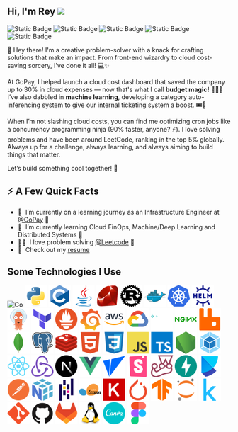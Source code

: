 ## Hi, I'm Rey <img src="https://media.giphy.com/media/hvRJCLFzcasrR4ia7z/giphy.gif" width="3%">
![Static Badge](https://img.shields.io/badge/GitHub-black?logo=github&link=https%3A%2F%2Fgithub.com%2Fberay31)
![Static Badge](https://img.shields.io/badge/LeetCode-grey?logo=leetcode&link=https%3A%2F%2Fleetcode.com%2Fu%2Fberayfun%2F)
![Static Badge](https://img.shields.io/badge/LinkedIn-blue?logo=linkedin&link=https%3A%2F%2Fwww.linkedin.com%2Fin%2Fberay%2F)
![Static Badge](https://img.shields.io/badge/Whatsapp-white?logo=whatsapp&link=https%3A%2F%2Fwa.me%2F6282216210443)
![Static Badge](https://img.shields.io/badge/Instagram-white?logo=instagram&link=https%3A%2F%2Fwww.instagram.com%2Fberayfun%2F)

👋 Hey there! I'm a creative problem-solver with a knack for crafting solutions that make an impact. From front-end wizardry to cloud cost-saving sorcery, I've done it all! 💻✨

At GoPay, I helped launch a cloud cost dashboard that saved the company up to 30% in cloud expenses — now that's what I call **budget magic!** 🧙‍♂️💸 I’ve also dabbled in **machine learning**, developing a category auto-inferencing system to give our internal ticketing system a boost. 🎟️🤖

When I’m not slashing cloud costs, you can find me optimizing cron jobs like a concurrency programming ninja (90% faster, anyone? ⚡). I love solving problems and have been around LeetCode, ranking in the top 5% globally. Always up for a challenge, always learning, and always aiming to build things that matter.

Let’s build something cool together! 🚀

## ⚡️ A Few Quick Facts
- 🔭 &nbsp;I’m currently on a learning journey as an Infrastructure Engineer at [@GoPay](https://www.linkedin.com/company/gotogroup) 🚀
- 🌱 &nbsp;I’m currently learning Cloud FinOps, Machine/Deep Learning and Distributed Systems 🤖
- 👨‍💻 &nbsp;I love problem solving [@Leetcode](https://leetcode.com/u/berayfun/) 🧠
- 📙 &nbsp;Check out my [resume](https://docs.google.com/document/d/1WLWmWjmIQK_Bl7dDFURt5ZGZTs-ax7wMs_fiBrw2lAA/edit?usp=sharing)

## Some Technologies I Use
<p align="left">
<img src="https://cdn.jsdelivr.net/gh/devicons/devicon/icons/go/go-original.svg" alt="Go" width="50" height="50" />
<img src="https://raw.githubusercontent.com/devicons/devicon/master/icons/python/python-original.svg" alt="python" width="50" height="50" />
<img src="https://raw.githubusercontent.com/devicons/devicon/master/icons/c/c-original.svg" alt="c" width="50" height="50" />
<img src="https://raw.githubusercontent.com/devicons/devicon/master/icons/java/java-original.svg" alt="java" width="50" height="50" />
<img src="https://raw.githubusercontent.com/devicons/devicon/master/icons/ruby/ruby-original.svg" alt="ruby" width="50" height="50" />
<img src="https://raw.githubusercontent.com/devicons/devicon/master/icons/rust/rust-original.svg" alt="rust" width="50" height="50" />
<img src="https://raw.githubusercontent.com/devicons/devicon/master/icons/docker/docker-original.svg" alt="Docker" width="50" height="50" />
<img src="https://raw.githubusercontent.com/devicons/devicon/master/icons/kubernetes/kubernetes-original.svg" alt="kubernetes" width="50" height="50" />
<img src="https://raw.githubusercontent.com/devicons/devicon/master/icons/helm/helm-original.svg" alt="helm" width="50" height="50" />
<img src="https://raw.githubusercontent.com/devicons/devicon/master/icons/argocd/argocd-original.svg" alt="argocd" width="50" height="50" />
<img src="https://raw.githubusercontent.com/devicons/devicon/master/icons/terraform/terraform-original.svg" alt="terraform" width="50" height="50" />
<img src="https://raw.githubusercontent.com/devicons/devicon/master/icons/prometheus/prometheus-original.svg" alt="prometheus" width="50" height="50" />
<img src="https://raw.githubusercontent.com/devicons/devicon/master/icons/grafana/grafana-original.svg" alt="grafana" width="50" height="50" />
<img src="https://raw.githubusercontent.com/github/explore/80688e429a7d4ef2fca1e82350fe8e3517d3494d/topics/aws/aws.png" alt="aws" width="50" height="50" />
<img src="https://raw.githubusercontent.com/devicons/devicon/master/icons/googlecloud/googlecloud-original.svg" alt="googlecloud" width="50" height="50" />
<img src="https://raw.githubusercontent.com/devicons/devicon/master/icons/grpc/grpc-original.svg" alt="grpc" width="50" height="50" />
<img src="https://raw.githubusercontent.com/devicons/devicon/master/icons/nginx/nginx-original.svg" alt="nginx" width="50" height="50" />
<img src="https://raw.githubusercontent.com/devicons/devicon/master/icons/rabbitmq/rabbitmq-original.svg" alt="rabbitmq" width="50" height="50" />
<img src="https://raw.githubusercontent.com/devicons/devicon/master/icons/mongodb/mongodb-original.svg" alt="mongodb" width="50" height="50" />
<img src="https://raw.githubusercontent.com/devicons/devicon/master/icons/postgresql/postgresql-original.svg" alt="mysql" width="50" height="50" />
<img src="https://raw.githubusercontent.com/devicons/devicon/master/icons/redis/redis-original.svg" alt="redis" width="50" height="50" />
<img src="https://raw.githubusercontent.com/devicons/devicon/master/icons/html5/html5-plain.svg" alt="html5" width="50" height="50" />
<img src="https://raw.githubusercontent.com/devicons/devicon/master/icons/css3/css3-original.svg" alt="css3" width="50" height="50" />
<img src="https://raw.githubusercontent.com/devicons/devicon/master/icons/javascript/javascript-original.svg" alt="javascript" width="50" height="50" />
<img src="https://raw.githubusercontent.com/devicons/devicon/master/icons/typescript/typescript-original.svg" alt="typescript" width="50" height="50" />
<img src="https://raw.githubusercontent.com/devicons/devicon/master/icons/nodejs/nodejs-original.svg" alt="nodejs" width="50" height="50" />
<img src="https://raw.githubusercontent.com/devicons/devicon/master/icons/webpack/webpack-original.svg" alt="webpack" width="50" height="50" />
<img src="https://raw.githubusercontent.com/devicons/devicon/master/icons/react/react-original.svg" alt="react" width="50" height="50" />
<img src="https://raw.githubusercontent.com/devicons/devicon/master/icons/redux/redux-original.svg" alt="redux" width="50" height="50" />
<img src="https://raw.githubusercontent.com/devicons/devicon/master/icons/nextjs/nextjs-original.svg" alt="nextjs" width="50" height="50" />
<img src="https://raw.githubusercontent.com/devicons/devicon/master/icons/vuejs/vuejs-original.svg" alt="vue" width="50" height="50" />
<img src="https://raw.githubusercontent.com/devicons/devicon/master/icons/vite/vite-original.svg" alt="vite" width="50" height="50" />
<img src="https://raw.githubusercontent.com/devicons/devicon/master/icons/storybook/storybook-original.svg" alt="storybook" width="50" height="50" />
<img src="https://raw.githubusercontent.com/devicons/devicon/master/icons/jest/jest-plain.svg" alt="jest" width="50" height="50" />
<img src="https://raw.githubusercontent.com/devicons/devicon/master/icons/fastapi/fastapi-original.svg" alt="fastapi" width="50" height="50" />
<img src="https://raw.githubusercontent.com/devicons/devicon/master/icons/poetry/poetry-original.svg" alt="poetry" width="50" height="50" />
<img src="https://raw.githubusercontent.com/devicons/devicon/master/icons/postman/postman-original.svg" alt="postman" width="50" height="50" />
<img src="https://raw.githubusercontent.com/devicons/devicon/master/icons/numpy/numpy-original.svg" alt="numpy" width="50" height="50" />
<img src="https://raw.githubusercontent.com/devicons/devicon/master/icons/pandas/pandas-original.svg" alt="pandas" width="50" height="50" />
<img src="https://raw.githubusercontent.com/devicons/devicon/master/icons/scikitlearn/scikitlearn-original.svg" alt="scikitlearn" width="50" height="50" />
<img src="https://raw.githubusercontent.com/devicons/devicon/master/icons/keras/keras-original.svg" alt="keras" width="50" height="50" />
<img src="https://raw.githubusercontent.com/devicons/devicon/master/icons/pytorch/pytorch-original.svg" alt="pytorch" width="50" height="50" />
<img src="https://raw.githubusercontent.com/devicons/devicon/master/icons/tensorflow/tensorflow-original.svg" alt="tensorflow" width="50" height="50" />
<img src="https://raw.githubusercontent.com/devicons/devicon/master/icons/jupyter/jupyter-original.svg" alt="jupyter" width="50" height="50" />
<img src="https://raw.githubusercontent.com/devicons/devicon/master/icons/kaggle/kaggle-original.svg" alt="kaggle" width="50" height="50" />
<img src="https://raw.githubusercontent.com/devicons/devicon/master/icons/git/git-original.svg" alt="git" width="50" height="50" />
<img src="https://raw.githubusercontent.com/devicons/devicon/master/icons/github/github-original.svg" alt="github" width="50" height="50" />
<img src="https://raw.githubusercontent.com/devicons/devicon/master/icons/gitlab/gitlab-original.svg" alt="gitlab" width="50" height="50" />
<img src="https://raw.githubusercontent.com/devicons/devicon/master/icons/linux/linux-original.svg" alt="linux" width="50" height="50" />
<img src="https://raw.githubusercontent.com/devicons/devicon/master/icons/canva/canva-original.svg" alt="canva" width="50" height="50" />
<img src="https://raw.githubusercontent.com/devicons/devicon/master/icons/figma/figma-original.svg" alt="figma" width="50" height="50" />
</p>

